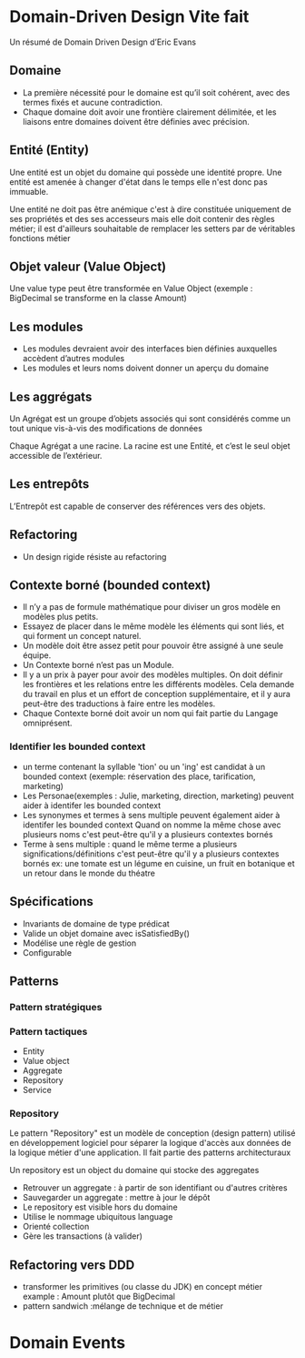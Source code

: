 
# Domain-Driven Design Vite fait

Un résumé de Domain Driven Design d’Eric Evans

## Domaine
- La première nécessité pour le domaine est qu’il soit cohérent, avec des termes fixés et aucune contradiction.
- Chaque domaine doit avoir une frontière clairement délimitée, et les liaisons entre domaines doivent être définies avec précision.

## Entité (Entity)
Une entité est un objet du domaine qui possède une identité propre. Une entité est amenée à changer d'état dans le temps
elle n'est donc pas immuable.

Une entité ne doit pas être anémique c'est à dire constituée uniquement de ses propriétés et des ses accesseurs mais
elle doit contenir des règles métier; il est d'ailleurs souhaitable de remplacer les setters par de véritables fonctions métier

## Objet valeur (Value Object)
Une value type peut être transformée en Value Object (exemple : BigDecimal se transforme en la classe Amount)

## Les modules

- Les modules devraient avoir des interfaces bien définies auxquelles accèdent d’autres modules
- Les modules et leurs noms doivent donner un aperçu du domaine

## Les aggrégats
Un Agrégat est un groupe d’objets associés qui sont considérés comme un tout unique vis-à-vis des modifications de données

Chaque Agrégat a une racine. La racine est une Entité, et c’est le seul objet accessible de l’extérieur.

## Les entrepôts
L’Entrepôt est capable de conserver des références vers des objets.

## Refactoring
- Un design rigide résiste au refactoring


## Contexte borné (bounded context)

- Il n’y a pas de formule mathématique pour diviser un gros modèle en modèles plus petits.
- Essayez de placer dans le même modèle les éléments qui sont liés, et qui forment un concept naturel.
- Un modèle doit être assez petit pour pouvoir être assigné à une seule équipe.
- Un Contexte borné n’est pas un Module.
- Il y a un prix à payer pour avoir des modèles multiples. On doit définir les frontières et les relations entre les différents modèles.
  Cela demande du travail en plus et un effort de conception supplémentaire, et il y aura peut-être des traductions à faire entre les
  modèles.
- Chaque Contexte borné doit avoir un nom qui fait partie du Langage omniprésent.

### Identifier les bounded context
- un terme contenant la syllable 'tion' ou un 'ing' est candidat à un bounded context (exemple: réservation des place, tarification, marketing)
- Les Personae(exemples : Julie, marketing, direction, marketing) peuvent aider à identifer les bounded context
- Les synonymes et termes à sens multiple peuvent également aider à identifer les bounded context
Quand on nomme la même chose avec plusieurs noms c'est peut-être qu'il y a plusieurs contextes bornés
- Terme à sens multiple : quand le même terme a plusieurs significations/définitions c'est peut-être qu'il y a plusieurs contextes bornés
ex: une tomate est un légume en cuisine, un fruit en botanique et un retour dans le monde du théatre

## Spécifications

- Invariants de domaine de type prédicat
- Valide un objet domaine avec isSatisfiedBy()
- Modélise une règle de gestion
- Configurable

## Patterns

### Pattern stratégiques

### Pattern tactiques
- Entity
- Value object
- Aggregate
- Repository
- Service

### Repository
Le pattern "Repository" est un modèle de conception (design pattern) utilisé en développement logiciel pour séparer
la logique d'accès aux données de la logique métier d'une application. Il fait partie des patterns architecturaux

Un repository est un object du domaine qui stocke des aggregates
- Retrouver un aggregate : à partir de son identifiant ou d'autres critères
- Sauvegarder un aggregate : mettre à jour le dépôt
- Le repository est visible hors du domaine
- Utilise le nommage ubiquitous language
- Orienté collection
- Gère les transactions (à valider)

## Refactoring vers DDD
- transformer les primitives (ou classe du JDK) en concept métier
example : Amount plutôt que BigDecimal
- pattern sandwich :mélange de technique et de métier

# Domain Events
